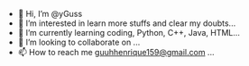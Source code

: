- 👋 Hi, I’m @yGuss
- 👀 I’m interested in learn more stuffs and clear my doubts...
- 🌱 I’m currently learning coding, Python, C++, Java, HTML...
- 💞️ I’m looking to collaborate on ...
- 📫 How to reach me guuhhenrique159@gmail.com ...

<!---
yGuss/yGuss is a ✨ special ✨ repository because its `README.md` (this file) appears on your GitHub profile.
You can click the Preview link to take a look at your changes.
--->
